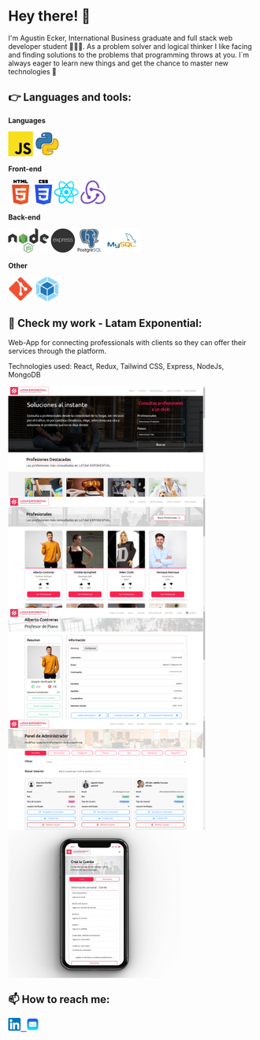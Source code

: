 <h1>Hey there! 👋</h1>

I'm Agustin Ecker, International Business graduate and full stack web developer student 👨🏻‍💻. As a problem solver and logical thinker I like facing and finding solutions to the problems that programming throws at you. I´m always eager to learn new things and get the chance to master new technologies 👀 

## 👉 Languages and tools:
**Languages**

<code><img height="50" src="https://raw.githubusercontent.com/ameg47/ameg47/master/images/js.png"></code>
<code><img height="50" src="https://raw.githubusercontent.com/ameg47/ameg47/master/images/python.png"></code>

**Front-end**

<code><img height="50" src="https://raw.githubusercontent.com/ameg47/ameg47/master/images/html.png"></code>
<code><img height="50" src="https://raw.githubusercontent.com/ameg47/ameg47/master/images/css3.png"></code>
<code><img height="50" src="https://raw.githubusercontent.com/ameg47/ameg47/master/images/react.png"></code>
<code><img height="50" src="https://raw.githubusercontent.com/ameg47/ameg47/master/images/redux.png"></code>

**Back-end**

<code><img height="50" src="https://raw.githubusercontent.com/ameg47/ameg47/master/images/nodejs.png"></code>
<code><img height="50" src="https://raw.githubusercontent.com/ameg47/ameg47/master/images/express.png"></code>
<code><img height="50" src="https://raw.githubusercontent.com/ameg47/ameg47/master/images/postgres.png"></code>
<code><img height="50" src="https://raw.githubusercontent.com/ameg47/ameg47/master/images/mysql.svg"></code>

**Other**

<code><img height="50" src="https://raw.githubusercontent.com/ameg47/ameg47/master/images/git2.png"></code>
<code><img height="50" src="https://raw.githubusercontent.com/ameg47/ameg47/master/images/webpack.png"></code>

## 🚀 Check my work - Latam Exponential:

Web-App for connecting professionals with clients so they can offer their services through the platform.

Technologies used: React, Redux, Tailwind CSS, Express, NodeJs, MongoDB

<img align="left" width= "400px" src="https://raw.githubusercontent.com/ameg47/ameg47/master/images/home.jpeg" />
<img align="center" width= "400px" src="https://raw.githubusercontent.com/ameg47/ameg47/master/images/catalog.jpeg" />
<img align="left" width= "400px" src="https://raw.githubusercontent.com/ameg47/ameg47/master/images/perfil.jpeg" />
<img align="center" width= "400px" src="https://raw.githubusercontent.com/ameg47/ameg47/master/images/admin.jpeg" />
<img align="center" width= "350px" height="300px" src="https://raw.githubusercontent.com/ameg47/ameg47/master/images/mobile.jfif" />

## :mailbox: How to reach me:
<span >
<a href="https://www.linkedin.com/in/agustinecker-dev/" ><img width="5%" src="https://raw.githubusercontent.com/ameg47/ameg47/master/images/linkedin.png"> &nbsp;
<a href="mailto:amecker@hotmail.com" ><img width="5%" src="https://raw.githubusercontent.com/ameg47/ameg47/master/images/email.png">
</span>

